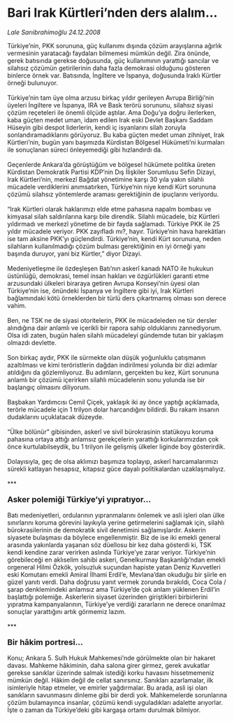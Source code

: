 # Bari Irak Kürtleri’nden ders alalım...

*Lale Sarıibrahimoğlu 24.12.2008*

<div class="taraf_structure_2col_1zq">
<div class="margen_n">



 <p>Türkiye’nin, PKK sorununa, güç kullanımı dışında çözüm arayışlarına ağırlık vermesinin yaratacağı faydaları bilmemesi mümkün değil. Zira önünde, gerek batısında gerekse doğusunda, güç kullanımının yarattığı sancılar ve silahsız çözümün getirilerinin daha fazla demokrasi olduğunu gösteren binlerce örnek var. Batısında, İngiltere ve İspanya, doğusunda Iraklı Kürtler örneği bulunuyor. <br/><br/>Türkiye’nin tam üye olma arzusu birkaç yıldır gerileyen Avrupa Birliği’nin üyeleri İngiltere ve İspanya, IRA ve Bask terörü sorununu, silahsız siyasi çözüm reçeteleri ile önemli ölçüde aştılar. Ama Doğu’ya doğru ilerlerken, kaba güçten medet uman, idam edilen Irak eski Devlet Başkanı Saddam Hüseyin gibi despot liderlerin, kendi iç isyanlarını silah zoruyla sonlandıramadıklarını görüyoruz. Bu kaba güçten medet uman zihniyet, Irak Kürtleri’nin, bugün yanı başımızda Kürdistan Bölgesel Hükümeti’ni kurmaları ile sonuçlanan süreci önleyemediği gibi hızlandırdı da. <br/><br/>Geçenlerde Ankara’da görüştüğüm ve bölgesel hükümete politika üreten Kürdistan Demokratik Partisi KDP’nin Dış İlişkiler Sorumlusu Sefin Dizayi, Irak Kürtleri’nin, merkezî Bağdat yönetimine karşı 30 yıla yakın silahlı mücadele verdiklerini anımsatırken, Türkiye’nin niye kendi Kürt sorununa çözümü silahsız yöntemlerde araması gerektiğinin de ipuçlarını veriyordu. <br/><br/>“Irak Kürtleri olarak haklarımızı elde etme pahasına napalm bombası ve kimyasal silah saldırılarına karşı bile direndik. Silahlı mücadele, biz Kürtleri yıldırmadı ve merkezî yönetime de bir fayda sağlamadı. Türkiye PKK ile 25 yıldır mücadele veriyor. PKK zayıfladı mı?, hayır. Türkiye’nin hava harekâtları ise tam aksine PKK’yı güçlendirdi. Türkiye’nin, kendi Kürt sorununa, neden silahların kullanılmadığı çözüm bulması gerektiğinin en iyi örneği yanı başında duruyor, yani biz Kürtler,” diyor Dizayi. <br/><br/>Medeniyetleşme ile özdeşleşen Batı’nın askerî kanadı NATO ile hukukun üstünlüğü, demokrasi, temel insan hakları ve özgürlükleri garanti etme arzusundaki ülkeleri biraraya getiren Avrupa Konseyi’nin üyesi olan Türkiye’nin ise, önündeki İspanya ve İngiltere gibi iyi, Irak Kürtleri bağlamındaki kötü örneklerden bir türlü ders çıkartmamış olması son derece vahim. <br/><br/>Ben, ne TSK ne de siyasi otoritelerin, PKK ile mücadeleden ne tür dersler alındığına dair anlamlı ve içerikli bir rapora sahip olduklarını zannediyorum. Olsa idi zaten, bugün halen silahlı mücadeleyi gündemde tutan bir yaklaşım olmazdı devlette. <br/><br/>Son birkaç aydır, PKK ile sürmekte olan düşük yoğunluklu çatışmanın azaltılması ve kimi teröristlerin dağdan indirilmesi yolunda bir dizi adımlar atıldığını da gözlemliyoruz. Bu adımların, gerçekten bu kez, Kürt sorununa anlamlı bir çözümü içerirken silahlı mücadelenin sonu yolunda ise bir başlangıç olmasını diliyorum. <br/><br/>Başbakan Yardımcısı Cemil Çiçek, yaklaşık iki ay önce yaptığı açıklamada, terörle mücadele için 1 trilyon dolar harcandığını bildirdi. Bu rakam insanın dudaklarını uçuklatacak düzeyde. <br/><br/>“Ülke bölünür” gibisinden, askerî ve sivil bürokrasinin statükoyu koruma pahasına ortaya attığı anlamsız gerekçelerin yarattığı korkularımızdan çok önce kurtulabilseydik, bu 1 trilyon ile gelişmiş ülkeler liginde boy gösterirdik. <br/><br/>Dolayısıyla, geç de olsa aklımızı başımıza toplayıp, askerî harcamalarımızı sürekli katlayan hesapsız, kitapsız güce dayalı politikalardan uzaklaşmalıyız. <br/><br/>*** <br/><br/><font size="4"><strong>Asker polemiği Türkiye’yi yıpratıyor... <br/></strong></font><br/>Batı medeniyetleri, ordularının yıpranmalarını önlemek ve asli işleri olan ülke sınırlarını koruma görevini layıkıyla yerine getirmelerini sağlamak için, silahlı bürokrasilerinin de demokratik sivil denetimini sağlamışlardır. Askerin siyasete bulaşması da böylece engellenmiştir. Biz de ise iki emekli general arasında yakınlarda yaşanan söz düellosu bir kez daha gösterdi ki, TSK kendi kendine zarar verirken aslında Türkiye’ye zarar veriyor. Türkiye’nin görebileceği en aklıselim sahibi askeri, Genelkurmay Başkanlığı’ndan emekli orgeneral Hilmi Özkök, yolsuzluk suçundan hapiste yatan Deniz Kuvvetleri eski Komutanı emekli Amiral İlhami Erdil’e, Mevlana’dan okuduğu bir şiirle en güzel yanıtı verdi. Daha doğrusu yanıt vermek zorunda bırakıldı, Coca Cola / şarap denklemindeki anlamsız ama Türkiye’de çok anlam yüklenen Erdil’in başlattığı polemiğe. Askerlerin siyaset üzerinden giriştikleri birbirlerini yıpratma kampanyalarının, Türkiye’ye verdiği zararların ne derece onarılmaz sonuçlar yarattığını artık görmemiz lazım. <br/><br/>*** <br/><br/><font size="4"><strong>Bir hâkim portresi...</strong></font> <br/><br/>Konu; Ankara 5. Sulh Hukuk Mahkemesi’nde görülmekte olan bir hakaret davası. Mahkeme hâkiminin, daha salona girer girmez, gerek avukatlar gerekse sanıklar üzerinde salmak istediği korku havasını hissetmemeniz mümkün değil. Hâkim değil de cellat sanırsınız. Sanıkları azarlamalar, ilk isimleriyle hitap etmeler, ve emirler yağdırmalar. Bu arada, asli işi olan sanıkların savunmasını dinleme gibi bir derdi yok. Mahkemelerde sorunlarına çözüm bulamayınca insanlar, çözümü kendi uyguladıkları adalette arıyorlar. İşte o zaman da Türkiye’deki gibi kargaşa ortamı durulmak bilmiyor.</p>

<br/>


<div id="taraf_not">
</div>

</div>


</div>
